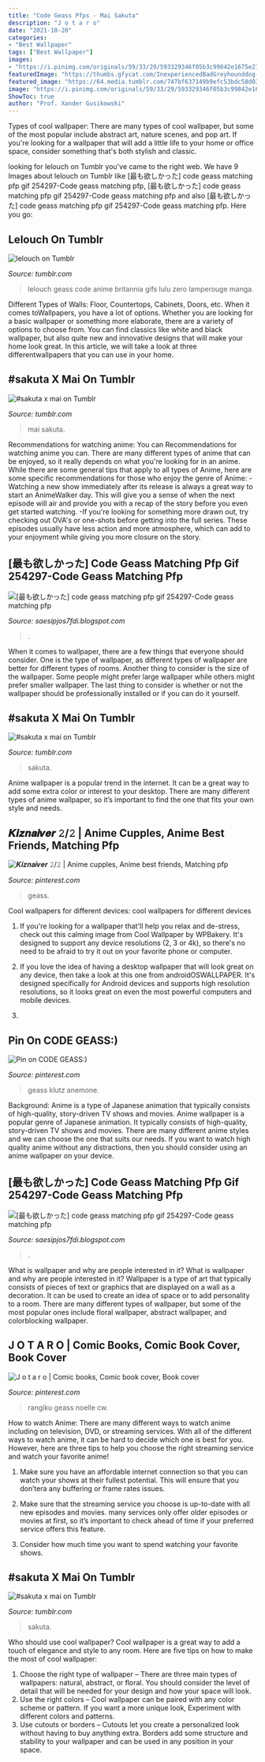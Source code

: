 ```yaml
---
title: "Code Geass Pfps - Mai Sakuta"
description: "J o t a r o"
date: "2021-10-20"
categories:
- "Best Wallpaper"
tags: ["Best Wallpaper"]
images:
- "https://i.pinimg.com/originals/59/33/29/593329346f05b3c99842e1675e27a632.gif"
featuredImage: "https://thumbs.gfycat.com/InexperiencedBadGreyhounddog-max-1mb.gif"
featured_image: "https://64.media.tumblr.com/747bf637149b9efc53bdc58d039b3a93/cf6b7de550ca8f69-6a/s640x960/b5527299a71e0cc32b9fe967a82c6d912f5f5f3a.png"
image: "https://i.pinimg.com/originals/59/33/29/593329346f05b3c99842e1675e27a632.gif"
ShowToc: true
author: "Prof. Xander Gusikowski"
---
```



Types of cool wallpaper:
There are many types of cool wallpaper, but some of the most popular include abstract art, nature scenes, and pop art. If you're looking for a wallpaper that will add a little life to your home or office space, consider something that's both stylish and classic.

	

		
looking for lelouch on Tumblr you've came to the right web. We have 9 Images about lelouch on Tumblr like [最も欲しかった] code geass matching pfp gif 254297-Code geass matching pfp, [最も欲しかった] code geass matching pfp gif 254297-Code geass matching pfp and also [最も欲しかった] code geass matching pfp gif 254297-Code geass matching pfp. Here you go:
		
    
## Lelouch On Tumblr

<img loading=lazy src="https://78.media.tumblr.com/d78d0d099d07b505b486c01bc4ab869d/tumblr_nci6296p0d1ssnaqwo1_500.gif" onerror="this.onerror=null;this.src='https://tse4.mm.bing.net/th?id=OIP.Y5WNZEuEWUNgVQSUYfjMigHaD_&amp;pid=15.1';" alt="lelouch on Tumblr">

_Source: tumblr.com_

>lelouch geass code anime britannia gifs lulu zero lamperouge manga. 

	

Different Types of Walls: Floor, Countertops, Cabinets, Doors, etc.
When it comes toWallpapers, you have a lot of options. Whether you are looking for a basic wallpaper or something more elaborate, there are a variety of options to choose from. You can find classics like white and black wallpaper, but also quite new and innovative designs that will make your home look great. In this article, we will take a look at three differentwallpapers that you can use in your home.

    
## #sakuta X Mai On Tumblr

<img loading=lazy src="https://64.media.tumblr.com/747bf637149b9efc53bdc58d039b3a93/cf6b7de550ca8f69-6a/s640x960/b5527299a71e0cc32b9fe967a82c6d912f5f5f3a.png" onerror="this.onerror=null;this.src='https://tse4.mm.bing.net/th?id=OIP.bZ_t6nr_uxh5ZGm9-gEpwwHaHa&amp;pid=15.1';" alt="#sakuta x mai on Tumblr">

_Source: tumblr.com_

>mai sakuta. 

	

Recommendations for watching anime: You can
Recommendations for watching anime you can. There are many different types of anime that can be enjoyed, so it really depends on what you're looking for in an anime. While there are some general tips that apply to all types of Anime, here are some specific recommendations for those who enjoy the genre of Anime: 
-Watching a new show immediately after its release is always a great way to start an AnimeWalker day. This will give you a sense of when the next episode will air and provide you with a recap of the story before you even get started watching. 
-If you're looking for something more drawn out, try checking out OVA's or one-shots before getting into the full series. These episodes usually have less action and more atmosphere, which can add to your enjoyment while giving you more closure on the story.

    
## [最も欲しかった] Code Geass Matching Pfp Gif 254297-Code Geass Matching Pfp

<img loading=lazy src="https://thumbs.gfycat.com/InexperiencedBadGreyhounddog-max-1mb.gif" onerror="this.onerror=null;this.src='https://tse3.mm.bing.net/th?id=OIP.sFkCZC-FIK2wniyGK_etxgAAAA&amp;pid=15.1';" alt="[最も欲しかった] code geass matching pfp gif 254297-Code geass matching pfp">

_Source: saesipjos7fdi.blogspot.com_

>. 

	

When it comes to wallpaper, there are a few things that everyone should consider. One is the type of wallpaper, as different types of wallpaper are better for different types of rooms. Another thing to consider is the size of the wallpaper. Some people might prefer large wallpaper while others might prefer smaller wallpaper. The last thing to consider is whether or not the wallpaper should be professionally installed or if you can do it yourself.

    
## #sakuta X Mai On Tumblr

<img loading=lazy src="https://64.media.tumblr.com/1d961da19ee7c2bb86dd2518a9b58901/cf6b7de550ca8f69-2f/s500x750/f237f3387d0b920bd822e13e457a0bad2c22e0a7.png" onerror="this.onerror=null;this.src='https://tse2.mm.bing.net/th?id=OIP.UMzSZoP9DoOx8OoBA0C23wHaHa&amp;pid=15.1';" alt="#sakuta x mai on Tumblr">

_Source: tumblr.com_

>sakuta. 

	

Anime wallpaper is a popular trend in the internet. It can be a great way to add some extra color or interest to your desktop. There are many different types of anime wallpaper, so it’s important to find the one that fits your own style and needs.

    
## 𝑲𝒊𝒛𝒏𝒂𝒊𝒗𝒆𝒓 𝟸/𝟸 | Anime Cupples, Anime Best Friends, Matching Pfp

<img loading=lazy src="https://i.pinimg.com/236x/31/8d/ca/318dcaa0b8b06f6f0c342db07084c859.jpg?nii=t" onerror="this.onerror=null;this.src='https://tse2.mm.bing.net/th?id=OIP.XzwsnHnEVW1abtFdlQY-XQAAAA&amp;pid=15.1';" alt="𝑲𝒊𝒛𝒏𝒂𝒊𝒗𝒆𝒓 𝟸/𝟸 | Anime cupples, Anime best friends, Matching pfp">

_Source: pinterest.com_

>geass. 

	

Cool wallpapers for different devices:
cool wallpapers for different devices 

1. If you're looking for a wallpaper that'll help you relax and de-stress, check out this calming image from Cool Wallpaper by WPBakery. It's designed to support any device resolutions (2, 3 or 4k), so there's no need to be afraid to try it out on your favorite phone or computer.

2. If you love the idea of having a desktop wallpaper that will look great on any device, then take a look at this one from androidOSWALLPAPER. It's designed specifically for Android devices and supports high resolution resolutions, so it looks great on even the most powerful computers and mobile devices.

3.

    
## Pin On CODE GEASS:)

<img loading=lazy src="https://i.pinimg.com/736x/f4/da/2c/f4da2ced0f46633255d654b5c3f4bc96--search-code-code-geass.jpg" onerror="this.onerror=null;this.src='https://tse1.mm.bing.net/th?id=OIP.KAxhEg-3ySv6qkWg6EZUDQEsCo&amp;pid=15.1';" alt="Pin on CODE GEASS:)">

_Source: pinterest.com_

>geass klutz anemone. 

	

Background: Anime is a type of Japanese animation that typically consists of high-quality, story-driven TV shows and movies.
Anime wallpaper is a popular genre of Japanese animation. It typically consists of high-quality, story-driven TV shows and movies. There are many different anime styles and we can choose the one that suits our needs. If you want to watch high quality anime without any distractions, then you should consider using an anime wallpaper on your device.

    
## [最も欲しかった] Code Geass Matching Pfp Gif 254297-Code Geass Matching Pfp

<img loading=lazy src="https://i.pinimg.com/originals/59/33/29/593329346f05b3c99842e1675e27a632.gif" onerror="this.onerror=null;this.src='https://tse4.mm.bing.net/th?id=OIP.WTMpNG8Fs8mYQuFnXiemMgHaEK&amp;pid=15.1';" alt="[最も欲しかった] code geass matching pfp gif 254297-Code geass matching pfp">

_Source: saesipjos7fdi.blogspot.com_

>. 

	

What is wallpaper and why are people interested in it?
What is wallpaper and why are people interested in it?
Wallpaper is a type of art that typically consists of pieces of text or graphics that are displayed on a wall as a decoration. It can be used to create an idea of space or to add personality to a room. There are many different types of wallpaper, but some of the most popular ones include floral wallpaper, abstract wallpaper, and colorblocking wallpaper.

    
## J O T A R O | Comic Books, Comic Book Cover, Book Cover

<img loading=lazy src="https://i.pinimg.com/236x/77/87/4b/77874b14bb1fe29ffd59a83bee3e7db4.jpg?nii=t" onerror="this.onerror=null;this.src='https://tse1.mm.bing.net/th?id=OIP.akmSo5LBpQm8r3zIVqunWgAAAA&amp;pid=15.1';" alt="J o t a r o | Comic books, Comic book cover, Book cover">

_Source: pinterest.com_

>rangiku geass noelle cw. 

	

How to watch Anime: There are many different ways to watch anime including on television, DVD, or streaming services.
With all of the different ways to watch anime, it can be hard to decide which one is best for you. However, here are three tips to help you choose the right streaming service and watch your favorite anime!
1. Make sure you have an affordable internet connection so that you can watch your shows at their fullest potential. This will ensure that you don’tera any buffering or frame rates issues.

2. Make sure that the streaming service you choose is up-to-date with all new episodes and movies. many services only offer older episodes or movies at first, so it’s important to check ahead of time if your preferred service offers this feature.

3. Consider how much time you want to spend watching your favorite shows.

    
## #sakuta X Mai On Tumblr

<img loading=lazy src="https://64.media.tumblr.com/1d961da19ee7c2bb86dd2518a9b58901/cf6b7de550ca8f69-2f/s640x960/dfa8ffd7e2946162719c20153c2340e8a30b868d.png" onerror="this.onerror=null;this.src='https://tse2.mm.bing.net/th?id=OIP.v1Zi1l6bpvXKz2dJf0e6uwHaHa&amp;pid=15.1';" alt="#sakuta x mai on Tumblr">

_Source: tumblr.com_

>sakuta. 

	

Who should use cool wallpaper?
Cool wallpaper is a great way to add a touch of elegance and style to any room. Here are five tips on how to make the most of cool wallpaper: 
1) Choose the right type of wallpaper – There are three main types of wallpapers: natural, abstract, or floral. You should consider the level of detail that will be needed for your design and how your space will look. 
2) Use the right colors – Cool wallpaper can be paired with any color scheme or pattern. If you want a more unique look, Experiment with different colors and patterns. 
3) Use cutouts or borders – Cutouts let you create a personalized look without having to buy anything extra. Borders add some structure and stability to your wallpaper and can be used in any position in your space.

